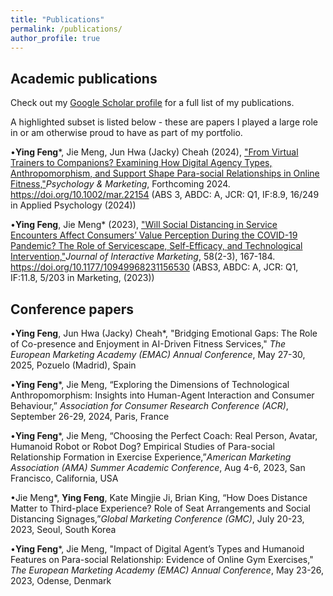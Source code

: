 ```yaml
---
title: "Publications"
permalink: /publications/
author_profile: true
---
```


## Academic publications

Check out my [Google Scholar profile](https://scholar.google.com/citations?user=S5H7pxYAAAAJ&hl=en) for a full list of my publications.

A highlighted subset is listed below - these are papers I played a large role in or am otherwise proud to have as part of my portfolio.

•**Ying Feng***, Jie Meng, Jun Hwa (Jacky) Cheah (2024), ["From Virtual Trainers to Companions? Examining How Digital Agency Types, Anthropomorphism, and Support Shape Para-social Relationships in Online Fitness,"](https://doi.org/10.1002/mar.22154)_Psychology & Marketing_, Forthcoming 2024.  https://doi.org/10.1002/mar.22154
         (ABS 3, ABDC: A, JCR: Q1, IF:8.9, 16/249 in Applied Psychology (2024))

•**Ying Feng**, Jie Meng* (2023), ["Will Social Distancing in Service Encounters Affect Consumers’ Value Perception During the COVID-19 Pandemic? The Role of Servicescape, Self-Efficacy, and Technological Intervention,"](https://doi.org/10.1177/10949968231156530)_Journal of Interactive Marketing_, 58(2-3), 167-184. https://doi.org/10.1177/10949968231156530
         (ABS3, ABDC: A, JCR: Q1, IF:11.8, 5/203 in Marketing, (2023))


## Conference papers
•**Ying Feng**, Jun Hwa (Jacky) Cheah*, "Bridging Emotional Gaps: The Role of Co-presence and Enjoyment in AI-Driven Fitness Services," _The European Marketing Academy (EMAC) Annual Conference_, May 27-30, 2025, Pozuelo (Madrid), Spain 

•**Ying Feng***, Jie Meng, “Exploring the Dimensions of Technological Anthropomorphism: Insights into Human-Agent Interaction and Consumer Behaviour,” _Association for Consumer Research Conference (ACR)_, September 26-29, 2024, Paris, France 

•**Ying Feng***, Jie Meng, “Choosing the Perfect Coach: Real Person, Avatar, Humanoid Robot or Robot Dog? Empirical Studies of Para-social Relationship Formation in Exercise Experience,”_American Marketing Association (AMA) Summer Academic Conference_, Aug 4-6, 2023, San Francisco, California, USA 

•Jie Meng*, **Ying Feng**, Kate Mingjie Ji, Brian King, “How Does Distance Matter to Third-place Experience? Role of Seat Arrangements and Social Distancing Signages,”_Global Marketing Conference (GMC)_, July 20-23, 2023, Seoul, South Korea 

•**Ying Feng***, Jie Meng, "Impact of Digital Agent’s Types and Humanoid Features on Para-social Relationship: Evidence of Online Gym Exercises," _The European Marketing Academy (EMAC) Annual Conference_, May 23-26, 2023, Odense, Denmark 
